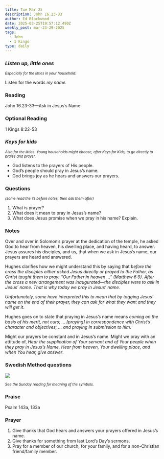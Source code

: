 ```yaml
---
title: Tue Mar 25
description: John 16.23-33
author: Ed Blackwood
date: 2025-03-25T19:57:12.490Z
weekly_post: mar-23-29-2025
tags:
  - John
  - 1 Kings
type: daily
---
```

### *Listen up, little ones*

<div><small><i>Especially for the littles in your household.</i></small></div>

Listen for the words *my name.*

### Reading

John 16.23-33—Ask in Jesus’s Name

### Optional Reading

1 Kings 8:22-53

### *Keys for kids*

<div><small><i>Also for the littles. Young households might choose, after Keys for Kids, to go directly to praise and prayer.</i></small></div>

* God listens to the prayers of His people.
* God’s people should pray in Jesus’s name.
* God brings joy as he hears and answers our prayers.

### Questions

<div><small><i>(some read the ?s before notes, then ask them after)</i></small></div>

1. What is prayer?
2. What does it mean to pray in Jesus’s name?
3. What does Jesus promise when we pray in his name? Explain.

### Notes

Over and over in Solomon’s prayer at the dedication of the temple, he asked God to hear from heaven, his dwelling place, and having heard, to answer. Jesus assures his disciples, and us, that when we ask in Jesus’s name, our prayers are heard and answered.

Hughes clarifies how we might understand this by saying that *before the cross the disciples either asked Jesus directly or prayed to the Father, as Christ taught them to pray: “Our Father in heaven …” (Matthew 6:9). After the cross a new arrangement was inaugurated—the disciples were to ask in Jesus’ name. That is why today we pray in Jesus’ name.*

*Unfortunately, some have interpreted this to mean that by tagging Jesus’ name on the end of their prayer, they can ask for what they want and they will get it*.

Hughes goes on to state that praying in Jesus’s name means *coming on the basis of his merit, not ours; … \[praying] in correspondence with Christ’s character and objectives; … and praying in submission to him*.

Might our prayers be constant and in Jesus’s name. Might we pray with an attitude of, *Hear the supplication of Your servant and of Your people when they pray in Jesus’s Name. Hear from heaven, Your dwelling place, and when You hear, give answer*.

### Swedish Method questions

![](/static/img/family_worship_study_ed-swedish_questions.png)

<div><small><i>See the Sunday reading for meaning of the symbols.</i></small></div>

### Praise

P﻿salm 143a, 133a

### Prayer

1. Give thanks that God hears and answers your prayers offered in Jesus’s name.
2. Give thanks for something from last Lord’s Day’s sermons.
3. Pray for a member of our church, for your family, and for a non-Christian friend/family member.